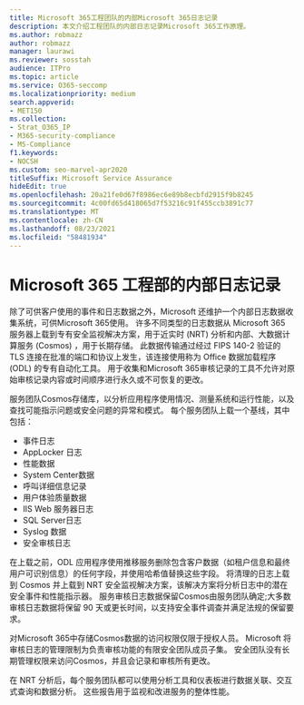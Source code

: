 ```yaml
---
title: Microsoft 365工程团队的内部Microsoft 365日志记录
description: 本文介绍工程团队的内部日志记录Microsoft 365工作原理。
ms.author: robmazz
author: robmazz
manager: laurawi
ms.reviewer: sosstah
audience: ITPro
ms.topic: article
ms.service: O365-seccomp
ms.localizationpriority: medium
search.appverid:
- MET150
ms.collection:
- Strat_O365_IP
- M365-security-compliance
- MS-Compliance
f1.keywords:
- NOCSH
ms.custom: seo-marvel-apr2020
titleSuffix: Microsoft Service Assurance
hideEdit: true
ms.openlocfilehash: 20a21fe0d67f8986ec6e89b8ecbfd2915f9b8245
ms.sourcegitcommit: 4c00fd65d418065d7f53216c91f455ccb3891c77
ms.translationtype: MT
ms.contentlocale: zh-CN
ms.lasthandoff: 08/23/2021
ms.locfileid: "58481934"
---
```

# <a name="internal-logging-for-microsoft-365-engineering"></a>Microsoft 365 工程部的内部日志记录

除了可供客户使用的事件和日志数据之外，Microsoft 还维护一个内部日志数据收集系统，可供Microsoft 365使用。 许多不同类型的日志数据从 Microsoft 365 服务器上载到专有安全监视解决方案，用于近实时 (NRT) 分析和内部、大数据计算服务 (Cosmos) ，用于长期存储。 此数据传输通过经过 FIPS 140-2 验证的 TLS 连接在批准的端口和协议上发生，该连接使用称为 Office 数据加载程序 (ODL) 的专有自动化工具。 用于收集和Microsoft 365审核记录的工具不允许对原始审核记录内容或时间顺序进行永久或不可恢复的更改。

服务团队Cosmos存储库，以分析应用程序使用情况、测量系统和运行性能，以及查找可能指示问题或安全问题的异常和模式。 每个服务团队上载一个基线，其中包括：

- 事件日志
- AppLocker 日志
- 性能数据
- System Center数据
- 呼叫详细信息记录
- 用户体验质量数据
- IIS Web 服务器日志
- SQL Server日志
- Syslog 数据
- 安全审核日志

在上载之前，ODL 应用程序使用推移服务删除包含客户数据（如租户信息和最终用户可识别信息）的任何字段，并使用哈希值替换这些字段。 将清理的日志上载到 Cosmos 并上载到 NRT 安全监视解决方案，该解决方案将分析日志中的潜在安全事件和性能指示器。 服务审核日志数据保留Cosmos由服务团队确定;大多数审核日志数据将保留 90 天或更长时间，以支持安全事件调查并满足法规的保留要求。

对Microsoft 365中存储Cosmos数据的访问权限仅限于授权人员。 Microsoft 将审核日志的管理限制为负责审核功能的有限安全团队成员子集。 安全团队没有长期管理权限来访问Cosmos，并且会记录和审核所有更改。

在 NRT 分析后，每个服务团队都可以使用分析工具和仪表板进行数据关联、交互式查询和数据分析。 这些报告用于监视和改进服务的整体性能。
